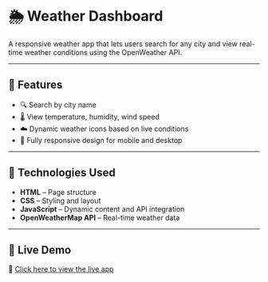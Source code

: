 # 🌦️ Weather Dashboard

A responsive weather app that lets users search for any city and view real-time weather conditions using the OpenWeather API.

---

## 📌 Features

- 🔍 Search by city name
- 🌡️ View temperature, humidity, wind speed
- ☁️ Dynamic weather icons based on live conditions
- 📱 Fully responsive design for mobile and desktop

---

## 🔧 Technologies Used

- **HTML** – Page structure  
- **CSS** – Styling and layout  
- **JavaScript** – Dynamic content and API integration  
- **OpenWeatherMap API** – Real-time weather data

---

## 🚀 Live Demo

🔗 [Click here to view the live app](https://fawad80.github.io/Weather-Dashboard/)

